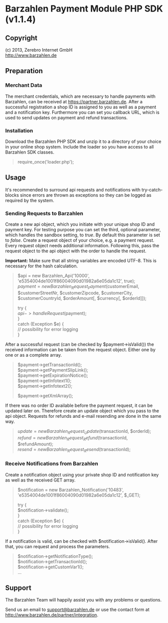 # Barzahlen Payment Module PHP SDK (v1.1.4)

## Copyright
(c) 2013, Zerebro Internet GmbH  
http://www.barzahlen.de

## Preparation

### Merchant Data
The merchant credentials, which are necessary to handle payments with Barzahlen, can be received at https://partner.barzahlen.de. After a successful registration a shop ID is assigned to you as well as a payment and a notification key. Furthermore you can set you callback URL, which is used to send updates on payment and refund transactions.

### Installation
Download the Barzahlen PHP SDK and unzip it to a directory of your choice in your online shop system. Include the loader so you have access to all Barzahlen SDK classes.

> require_once('loader.php');

## Usage
It's recommended to surround api requests and notifications with try-catch-blocks since errors are thrown as exceptions so they can be logged as required by the system.

### Sending Requests to Barzahlen
Create a new api object, which you initiate with your unique shop ID and payment key. For testing purpose you can set the third, optional parameter, which handles the sandbox setting, to *true*. By default this parameter is set to *false*. Create a request object of your choice, e.g. a payment request. Every request object needs additional information. Following this, pass the request object to the api object with the order to handle the request.

**Important:** Make sure that all string variables are encoded UTF-8. This is necessary for the hash calculation.

> $api = new Barzahlen_Api('10000', 'e5354004de1001f86004090d01982a6e05da1c12', true);  
> $payment = new Barzahlen_Request_Payment($customerEmail, $customerStreetNr, $customerZipcode, $customerCity, $customerCountryId, $orderAmount[, $currency[, $orderId]]);  
>
> try {  
>   $api->handleRequest($payment);  
> }  
> catch (Exception $e) {  
>   // possibility for error logging  
> }

After a successful request (can be checked by $payment->isValid()) the received information can be taken from the request object. Either one by one or as a complete array.

> $payment->getTransactionId();  
> $payment->getPaymentSlipLink();  
> $payment->getExpirationNotice();  
> $payment->getInfotext1();  
> $payment->getInfotext2();  
>
> $payment->getXmlArray();

If there was no order ID available before the payment request, it can be updated later on. Therefore create an update object which you pass to the api object. Requests for refunds and e-mail resending are done in the same way.

> $update = new Barzahlen_Request_Update($transactionId, $orderId);  
> $refund = new Barzahlen_Request_Refund($transactionId, $refundAmount);  
> $resend = new Barzahlen_Request_Resend($transactionId);

### Receive Notifications from Barzahlen
Create a notification object using your private shop ID and notification key as well as the received GET array.

> $notification = new Barzahlen_Notification('10483', 'e5354004de1001f86004090d01982a6e05da1c12', $_GET);
>
> try {  
>   $notification->validate();  
> }  
> catch (Exception $e) {  
>   // possibility for error logging  
> }

If a notification is valid, can be checked with $notification->isValid(). After that, you can request and process the parameters.

> $notification->getNotificationType();  
> $notification->getTransactionId();  
> $notification->getCustomVar1();  
> ...

## Support
The Barzahlen Team will happily assist you with any problems or questions.

Send us an email to support@barzahlen.de or use the contact form at http://www.barzahlen.de/partner/integration.